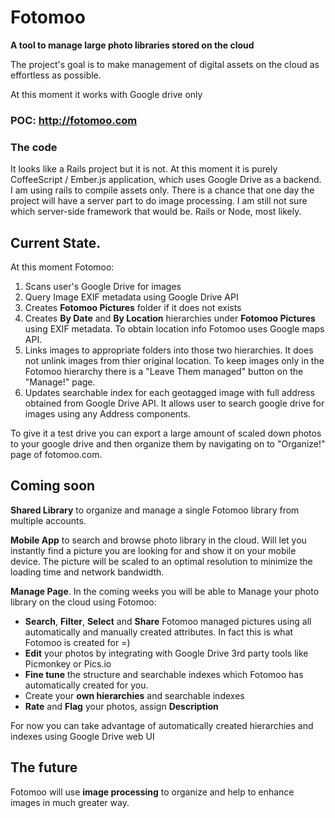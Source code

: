 # Fotomoo

**A tool to manage large photo libraries stored on the cloud**

The project's goal is to make management of digital assets on the cloud as effortless as possible.

At this moment it works with Google drive only

### POC: http://fotomoo.com

### The code

It looks like a Rails project but it is not. At this moment it is purely CoffeeScript / Ember.js application, 
which uses Google Drive as a backend. I am using rails to compile assets only. There is a 
chance that one day the project will have a server part to
do image processing. I am still not sure which server-side framework that would be. Rails or Node, most likely.

## Current State.

At this moment Fotomoo:  
  1. Scans user's Google Drive for images
  2. Query Image EXIF metadata using Google Drive API
  3. Creates __Fotomoo Pictures__ folder if it does not exists
  4. Creates __By Date__ and __By Location__ hierarchies under __Fotomoo Pictures__ using EXIF metadata. 
To obtain location info Fotomoo uses Google maps API.
  5. Links images to appropriate folders into those two hierarchies. It does not unlink
images from thier original location. To keep images only in the Fotomoo hierarchy there is a "Leave Them managed"
button on the "Manage!" page.
  6. Updates searchable index for each geotagged image with full address obtained from Google Drive API. 
It allows user to search google drive for images using any Address components.


To give it a test drive you can export a large amount of scaled down photos to your google drive 
and then organize them by navigating on to "Organize!" page of fotomoo.com.


## Coming soon

__Shared Library__ to organize and manage a single Fotomoo library from multiple accounts.

__Mobile App__ to search and browse photo library in the cloud. Will let you instantly find a
picture you are looking for and show it on your mobile device. The picture will be scaled to an
optimal resolution to minimize the loading time and network bandwidth.

__Manage Page__. In the coming weeks you will be able to Manage your photo library on the cloud using Fotomoo:

  * __Search__, __Filter__, __Select__ and __Share__ Fotomoo
managed pictures using all automatically and manually created attributes. In fact
this is what Fotomoo is created for =)
  * __Edit__ your photos by integrating with Google Drive 3rd party tools like Picmonkey or Pics.io
  * __Fine tune__ the structure and searchable indexes which Fotomoo has automatically created for you.
  * Create your __own hierarchies__ and searchable indexes
  * __Rate__ and __Flag__ your photos, assign __Description__

For now you can take advantage of automatically created hierarchies and indexes using Google Drive web UI

## The future

Fotomoo will use __image processing__ to organize and help to enhance images in much greater way.
